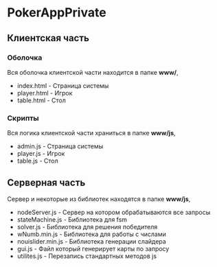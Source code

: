 # PokerAppPrivate
## Клиентская часть
### Оболочка
Вся оболочка клиентской части находится в папке **www/**, 
* index.html - Страница системы
* player.html - Игрок
* table.html - Стол
### Скрипты
Вся логика клиентской части храниться в папке **www/js**,
* admin.js - Страница системы
* player.js - Игрок
* table.js - Стол
## Серверная часть
Сервер и некоторые из библиотек находятся в папке **www/js**,
* nodeServer.js - Сервер на котором обрабатываются все запросы
* stateMachine.js - Библиотека для fsm
* solver.js - Библиотека для решения победителя
* wNumb.min.js - Библиотека для работы с числами
* nouislider.min.js - Библиотека генерации слайдера
* gui.js - Файл который генерирует карты по запросу
* utilites.js - Перезапись стандартных методов js
